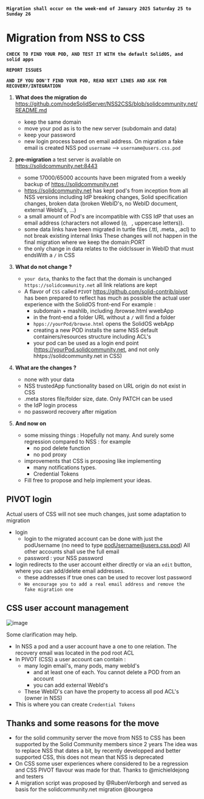 **`Migration shall occur on the week-end of January 2025 Saturday 25 to Sunday 26`**


# Migration from NSS to CSS
**`CHECK TO FIND YOUR POD, AND TEST IT WITH the default SolidOS, and solid apps`**

**`REPORT ISSUES`**

**`AND IF YOU DON'T FIND YOUR POD, READ NEXT LINES AND ASK FOR RECOVERY/INTEGRATION`**


1. **What does the migration do** https://github.com/nodeSolidServer/NSS2CSS/blob/solidcommunity.net/README.md
   - keep the same domain
   - move your pod as is to the new server (subdomain and data)
   - keep your password
   - new login process based on email address.
     On migration a fake email is created NSS pod `username` --> `username@users.css.pod` 

2. **pre-migration** a test server is available on https://solidcommunity.net:8443
   - some 17000/65000 accounts have been migrated from a weekly backup of https://solidcommunity.net
   - https://solidcommunity.net has kept pod's from inception from all NSS versions including IdP breaking changes, Solid specification changes, broken data (broken WebID's, no WebID document, external WebId's, ...)
   - a small amount of Pod's are incompatible with CSS IdP that uses an email address (characters not allowed (`@`, ` `, uppercase letters)).
   - some data links have been migrated in turtle files (.ttl, .meta., .acl) to not break existing internal links
     These changes will not happen in the final migration where we keep the domain:PORT
   - the only change in data relates to the oidcIssuer in WebID that must endsWith a `/` in CSS
3. **What do not change ?**
   - `your data`, thanks to the fact that the domain is unchanged `https://solidcommunity.net` all link relations are kept
   - A flavor of `CSS` called `PIVOT` https://github.com/solid-contrib/pivot has been prepared to reflect has much as possible the actual user experience with the SolidOS front-end
     For example :
     - subdomain + mashlib, including /browse.html wwebApp 
     - in the front-end a folder URL without a `/` will find a folder
     - `hpps://yourPod/browse.html` opens the SolidOS webApp
     - creating a new POD installs the same NSS default containers/resources structure including ACL's
     - your pod can be used as a login end point (https://yourPod.solidcommunity.net, and not only hhtps://solidcommunity.net in CSS)
4. **What are the changes ?**
   - none with your data
   - NSS trustedApp functionality based on URL origin do not exist in CSS
   - .meta stores file/folder size, date. Only PATCH can be used
   - the IdP login process
   - no password recovery after migation
5. **And now on**
   - some missing things : Hopefully not many. And surely some regression compared to NSS : for example
     - no pod delete function
     - no pod proxy
   - improvements that CSS is proposing like implementing
     - many notifications types.
     - Credential Tokens
   - Fill free to propose and help implement your ideas.

## PIVOT login
Actual users of CSS will not see much changes, just some adaptation to migration
- login
  - login to the migrated account can be done with just the podUsername (no need to type podUsername@users.css.pod)
    All other accounts shall use the full email
  - password : your NSS password
- login redirects to the user account either directly or via an `edit` button, where you can add/delete email addresses.
  - these addresses if true ones can be used to recover lost password
  - `We encourage you to add a real email address and remove the fake migration one`
## CSS user account management

![image](https://github.com/user-attachments/assets/90f59046-94e9-4805-ba75-b55946362abf)

Some clarification may help.
- In NSS a pod and a user account have a one to one relation. The recovery email was located in the pod root ACL
- In PIVOT (CSS) a user account can contain :
  - many login email's, many pods, many webId's
    - and at least one of each. You cannot delete a POD from an account
    - you can add external WebId's
  - These WebID's can have the property to access all pod ACL's (owner in NSS)
- This is where you can create `Credential Tokens`

## Thanks and some reasons for the move
- for the solid community server the move from NSS to CSS has been supported by the Solid Community members since 2 years
  The idea was to replace NSS that dates a bit, by recently developped and better supported CSS, this does not mean that NSS is deprecated
- On CSS some user experiences where considered to be a regression and CSS PIVOT flavour was made for that. Thanks to @michieldejong and testers
- A migration script was proposed by @RubenVerborgh and served as basis for the solidcommunity.net migration @bourgeoa

